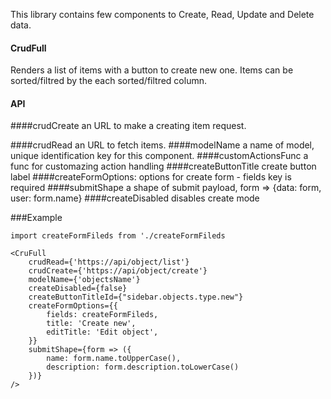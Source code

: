This library contains few components to Create, Read, Update and Delete data.

#### CrudFull
Renders a list of items with a button to create new one. Items can be sorted/filtred by the each sorted/filtred column.

#### API
####crudCreate
an URL to make a creating item request.

####crudRead
 an URL to fetch items.
####modelName 
a name of model, unique identification key for this component.
####customActionsFunc
a func for customazing action handling
####createButtonTitle
create button label
####createFormOptions:
options for create form - fields key is required
####submitShape
a shape of submit payload, form => {data: form, user: form.name}
####createDisabled
disables create mode

###Example
```
import createFormFileds from './createFormFileds

<CruFull
    crudRead={'https://api/object/list'}
    crudCreate={'https://api/object/create'}
    modelName={'objectsName'}
    createDisabled={false}
    createButtonTitleId={"sidebar.objects.type.new"}
    createFormOptions={{
        fields: createFormFileds,
        title: 'Create new',
        editTitle: 'Edit object',
    }}
    submitShape={form => ({
        name: form.name.toUpperCase(), 
        description: form.description.toLowerCase()
    })}
/>
```